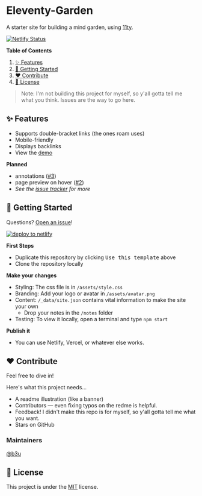 # Eleventy-Garden
A starter site for building a mind garden, using [11ty](https://github.com/11ty/eleventy).

[![Netlify Status](https://api.netlify.com/api/v1/badges/4ce845a6-b009-4fcf-9ad4-a560d01a0073/deploy-status)](https://app.netlify.com/sites/eleventy-garden/deploys)

**Table of Contents**
1. [:sparkles: Features](#sparkles-features)
2. [:rocket: Getting Started](#rocket-getting-started)
3. [:heart: Contribute](#️heart-contribute)
4. [:scroll: License](#scroll-license)

> Note: I'm not building this project for myself, so y'all gotta tell me what you think. Issues are the way to go here.

## :sparkles: Features
- Supports double-bracket links (the ones roam uses)
- Mobile-friendly
- Displays backlinks
- View the [demo](eleventy-garden.netlify.app)

**Planned**
- annotations ([#3](https://github.com/b3u/eleventy-garden/issues/3))
- page preview on hover ([#2](https://github.com/b3u/eleventy-garden/issues/2))
- _See the [issue tracker](https://github.com/b3u/eleventy-garden/issues) for more_

## :rocket: Getting Started
Questions? [Open an issue](https://github.com/b3u/eleventy-garden/issues/new)!

[![deploy to netlify](https://www.netlify.com/img/deploy/button.svg)](https://app.netlify.com/start/deploy?repository=https://github.com/b3u/eleventy-garden)


**First Steps**
- Duplicate this repository by clicking <kbd>Use this template</kbd> above
- Clone the repository locally

**Make your changes**
- Styling: The css file is in `/assets/style.css`
- Branding: Add your logo or avatar in `/assets/avatar.png`
- Content: `/_data/site.json` contains vital information to make the site your own
  - Drop your notes in the `/notes` folder
- Testing: To view it locally, open a terminal and type `npm start`

**Publish it**
- You can use Netlify, Vercel, or whatever else works.

## :heart: Contribute
Feel free to dive in!

Here's what this project needs...
- A readme illustration (like a banner)
- Contributors — even fixing typos on the redme is helpful.
- Feedback! I didn't make this repo is for myself, so y'all gotta tell me what you want.
- Stars on GitHub

### Maintainers
[@b3u](https://github.com/b3u)

## :scroll: License
This project is under the [MIT](https://github.com/b3u/eleventy-garden/blob/master/LICENSE) license.
